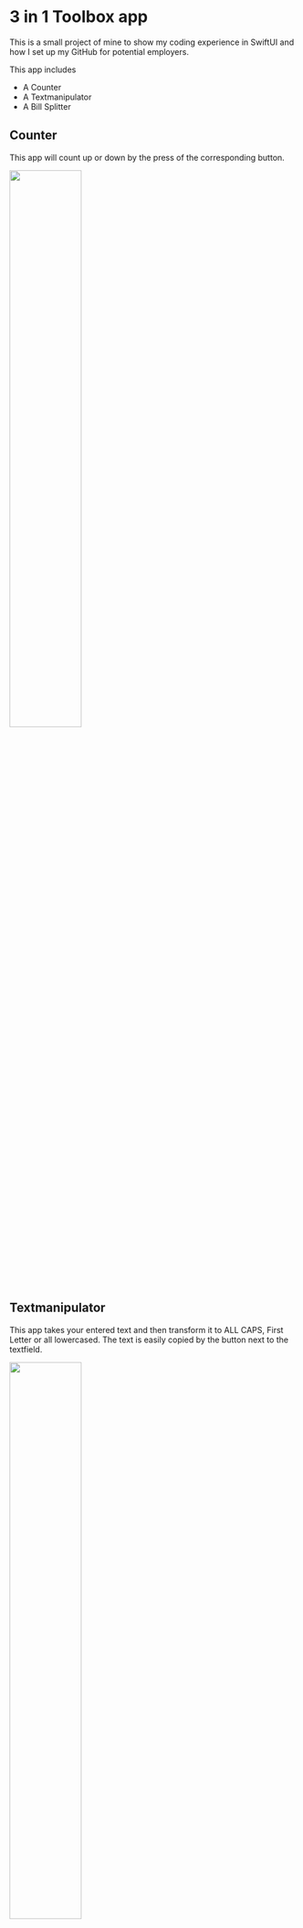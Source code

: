 # 3 in 1 Toolbox app

This is a small project of mine to show my coding experience in SwiftUI and how I set up my GitHub for potential employers.

This app includes
* A Counter
* A Textmanipulator
* A Bill Splitter

## Counter

This app will count up or down by the press of the corresponding button.

<img src="https://i.imgur.com/O8W46uf.png" width=50% height=50%>

## Textmanipulator

This app takes your entered text and then transform it to ALL CAPS, First Letter or all lowercased. The text is easily copied by the button next to the textfield.

<img src="https://i.imgur.com/8Wy7Ikc.png" width=50% height=50%>

## Bill Splitter

This app will split your bill. You can choose to split between 2 and 99 people and add a tip if you want.

<img src="https://i.imgur.com/VoL8czZ.png" width=50% height=50%>

